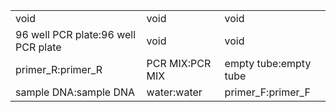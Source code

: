 ||||
|----|----|----|
|void|void|void|
|96 well PCR plate:96 well PCR plate|void|void|
|primer_R:primer_R|PCR MIX:PCR MIX|empty tube:empty tube|
|sample DNA:sample DNA|water:water|primer_F:primer_F|
